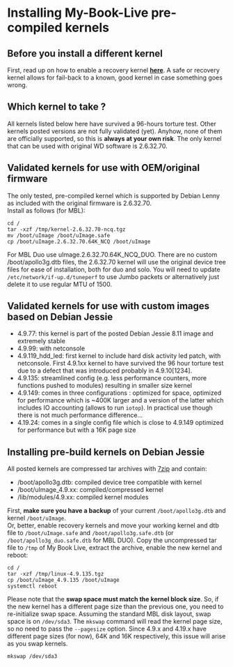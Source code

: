 # Installing My-Book-Live pre-compiled kernels

## Before you install a different kernel ##
First, read up on how to enable a recovery kernel __[here](https://github.com/ewaldc/My-Book-Live/tree/master/uboot)__. A safe or recovery kernel allows for fail-back to a known, good kernel in case something goes wrong. 

## Which kernel to take ? ##

All kernels listed below here have survived a 96-hours torture test.  Other kernels posted versions are not fully validated (yet).  Anyhow, none of them are officially supported, so this is __always at your own risk__.
The only kernel that can be used with original WD software is 2.6.32.70.

## Validated kernels for use with OEM/original firmware ##
The only tested, pre-compiled kernel which is supported by Debian Lenny as included with the original firmware is 2.6.32.70.<br>
Install as follows (for MBL):
```
cd /
tar -xzf /tmp/kernel-2.6.32.70-ncq.tgz
mv /boot/uImage /boot/uImage.safe
cp /boot/uImage.2.6.32.70.64K_NCQ /boot/uImage
```

For MBL Duo use uImage.2.6.32.70.64K_NCQ_DUO.
There are no custom /boot/apollo3g.dtb files, the 2.6.32.70 kernel will use the original device tree files for ease of installation, both for duo and solo.
You will need to update `/etc/network/if-up.d/tuneperf` to use Jumbo packets or alternatively just delete it to use regular MTU of 1500.


## Validated kernels for use with custom images based on Debian Jessie ##
* 4.9.77: this kernel is part of the posted Debian Jessie 8.11 image and extremely stable
* 4.9.99: with netconsole
* 4.9.119_hdd_led: first kernel to include hard disk activity led patch, with netconsole. First 4.9.1xx kernel to have survived the 96 hour torture test due to a defect that was introduced probably in 4.9.10[1234]. 
* 4.9.135: streamlined config (e.g. less performance counters, more functions pushed to modules) resulting in smaller size kernel
* 4.9.149: comes in three configurations : optimized for space, optimized for performance which is ~400K larger and a version of the latter which includes IO accounting (allows to run `iotop`).  In practical use though there is not much performance difference...
* 4.19.24: comes in a single config file which is close to 4.9.149 optimized for performance but with a 16K page size

## Installing pre-build kernels on Debian Jessie ##
All posted kernels are compressed tar archives with [7zip](https://www.7-zip.org/) and contain:
* /boot/apollo3g.dtb:  compiled device tree compatible with kernel
* /boot/uImage_4.9.xx: compiled/compressed kernel
* /lib/modules/4.9.xx: compiled kernel modules

First, __make sure you have a backup__ of your current `/boot/apollo3g.dtb` and kernel `/boot/uImage`.<br>
Or, better, enable recovery kernels and move your working kernel and dtb file to `/boot/uImage.safe` and `/boot/apollo3g.safe.dtb` (or `/boot/apollo3g_duo.safe.dtb` for MBL DUO).
Copy the uncompressed tar file to `/tmp` of My Book Live, extract the archive, enable the new kernel and reboot:<br>
```
cd /
tar -xzf /tmp/linux-4.9.135.tgz
cp /boot/uImage_4.9.135 /boot/uImage
systemctl reboot
```

Please note that the __swap space must match the kernel block size__. So, if the new kernel has a different page size than the previous one, you need to re-initialize swap space.  Assuming the standard MBL disk layout, swap space is on `/dev/sda3`.  The `mkswap` command will read the kernel page size, so no need to pass the `--pagesize` option.  Since 4.9.x and 4.19.x have different page sizes (for now), 64K and 16K respectively, this issue will arise as you swap kernels.

```
mkswap /dev/sda3
```